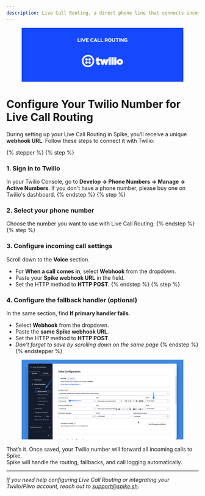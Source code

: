 ```yaml
---
description: Live Call Routing, a direct phone line that connects incoming calls to on-call engineers.
---
```

<figure><img src="../.gitbook/assets/live-call-routing/twilio-banner.png" alt=""><figcaption></figcaption></figure>

# Configure Your Twilio Number for Live Call Routing
During setting up your Live Call Routing in Spike, you’ll receive a unique **webhook URL**. 
Follow these steps to connect it with Twilio:

{% stepper %}
{% step %}
### 1. **Sign in to Twilio**  
In your Twilio Console, go to **Develop → Phone Numbers → Manage → Active Numbers**.
If you don't have a phone number, please buy one on Twilio's dashboard.
{% endstep %}
{% step %}
### 2. **Select your phone number**  
Choose the number you want to use with Live Call Routing.
{% endstep %}
{% step %}
### 3. **Configure incoming call settings**  
   Scroll down to the **Voice** section.  
   - For **When a call comes in**, select **Webhook** from the dropdown.  
   - Paste your **Spike webhook URL** in the field.  
   - Set the HTTP method to **HTTP POST**.
{% endstep %}
{% step %}
### 4. **Configure the fallback handler (optional)**  
   In the same section, find **If primary handler fails**.  
   - Select **Webhook** from the dropdown.  
   - Paste the **same Spike webhook URL**.  
   - Set the HTTP method to **HTTP POST**.
   - *Don't forget to save by scrolling down on the same page*
{% endstep %}
{% endstepper %}

<figure><img src="../.gitbook/assets/live-call-routing/twilio-screenshot-settings.png" alt=""><figcaption></figcaption></figure>

That’s it. Once saved, your Twilio number will forward all incoming calls to Spike.  
Spike will handle the routing, fallbacks, and call logging automatically.

---

*If you need help configuring Live Call Routing or integrating your Twilio/Plivo account, reach out to [support@spike.sh](mailto:support@spike.sh).*
